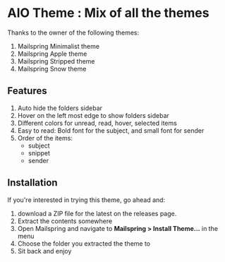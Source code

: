 # AIO Theme : Mix of all the themes

Thanks to the owner of the following themes:

1. Mailspring Minimalist theme
2. Mailspring Apple theme
3. Mailspring Stripped theme
4. Mailspring Snow theme

## Features

1. Auto hide the folders sidebar
2. Hover on the left most edge to show folders sidebar
3. Different colors for unread, read, hover, selected items
4. Easy to read: Bold font for the subject, and small font for sender
5. Order of the items:
   - subject
   - snippet
   - sender


## Installation

If you're interested in trying this theme, go ahead and:

1. download a ZIP file for the latest on the releases page.
2. Extract the contents somewhere
3. Open Mailspring and navigate to **Mailspring > Install Theme...** in the menu
4. Choose the folder you extracted the theme to
5. Sit back and enjoy

